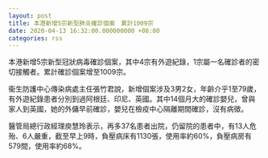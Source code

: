 ```yaml
---
layout: post
title: 本港新增5宗新型肺炎確診個案　累計1009宗
date: 2020-04-13 16:32:00.000000000 +08:00
categories: rss
---
```


本港新增5宗新型冠狀病毒確診個案，其中4宗有外遊紀錄，1宗屬一名確診者的密切接觸者。累計確診個案增至1009宗。

衞生防護中心傳染病處主任張竹君說，新增個案涉及3男2女，年齡介乎1至79歲，有外遊紀錄患者分別到過阿根廷、印尼、英國。其中14個月大的確診嬰兒，曾與家人到英國，她的外傭早前確診，嬰兒在檢疫中心隔離期間確診，沒有病徵。

醫管局總行政經理庾慧玲表示，再多37名患者出院，仍留院的患者中，有13人危殆、6人嚴重，截至早上9時，負壓病床有1130張，使用率約60%，負壓病房有579間，使用率約68%。
